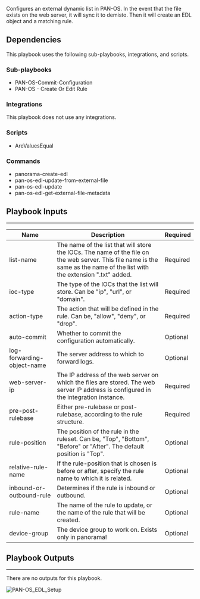 Configures an external dynamic list in PAN-OS.
In the event that the file exists on the web server, it will sync it to demisto. Then it will create an EDL object and a matching rule.

## Dependencies
This playbook uses the following sub-playbooks, integrations, and scripts.

### Sub-playbooks
* PAN-OS-Commit-Configuration
* PAN-OS - Create Or Edit Rule

### Integrations
This playbook does not use any integrations.

### Scripts
* AreValuesEqual

### Commands
* panorama-create-edl
* pan-os-edl-update-from-external-file
* pan-os-edl-update
* pan-os-edl-get-external-file-metadata

## Playbook Inputs
---

| **Name** | **Description** | **Required** |
| --- | --- | --- |
| list-name | The name of the list that will store the IOCs. The name of the file on the web server. This file name is the same as the name of the list with the extension ".txt" added. | Required |
| ioc-type | The type of the IOCs that the list will store. Can be "ip", "url", or "domain". | Required |
| action-type | The action that will be defined in the rule. Can be, "allow", "deny", or "drop". | Required |
| auto-commit | Whether to commit the configuration automatically. | Optional |
| log-forwarding-object-name | The server address to which to forward logs. | Optional |
| web-server-ip | The IP address of the web server on which the files are stored. The web server IP address is configured in the integration instance. | Required |
| pre-post-rulebase | Either pre-rulebase or post-rulebase,  according to the rule structure. | Required |
| rule-position | The position of the rule in the ruleset. Can be, "Top", "Bottom", "Before" or "After". The default position is "Top". | Optional |
| relative-rule-name | If the rule-position that is chosen is before or after, specify the rule name to which it is related. |Optional |
| inbound-or-outbound-rule | Determines if the rule is inbound or outbound. | Optional |
| rule-name | The name of the rule to update, or the name of the rule that will be created. | Optional |
| device-group | The device group to work on. Exists only in panorama! | Optional |

## Playbook Outputs
---
There are no outputs for this playbook.

![PAN-OS_EDL_Setup](https://github.com/demisto/content/blob/77dfca704d8ac34940713c1737f89b07a5fc2b9d/images/playbooks/PAN-OS_EDL_Setup.png)
